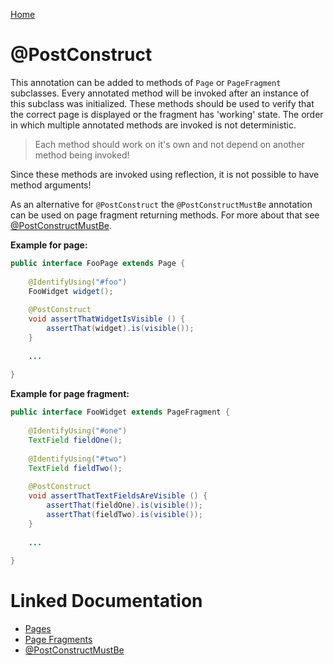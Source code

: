 [Home](../README.md)

# @PostConstruct
This annotation can be added to methods of `Page` or `PageFragment` subclasses.
Every annotated method will be invoked after an instance of this subclass was initialized.
These methods should be used to verify that the correct page is displayed or the fragment has 'working' state.
The order in which multiple annotated methods are invoked is not deterministic.

> Each method should work on it's own and not depend on another method being invoked!

Since these methods are invoked using reflection, it is not possible to have method arguments!

As an alternative for `@PostConstruct` the `@PostConstructMustBe` annotation can be used on page fragment returning methods.
For more about that see [@PostConstructMustBe](chapters/annotation-post-construct-must-be.md).

**Example for page:**
```java
public interface FooPage extends Page {
 
    @IdentifyUsing("#foo")
    FooWidget widget();
 
    @PostConstruct
    void assertThatWidgetIsVisible () {
        assertThat(widget).is(visible());
    }
 
    ...
 
}
```

**Example for page fragment:**
```java
public interface FooWidget extends PageFragment {
 
    @IdentifyUsing("#one")
    TextField fieldOne();
    
    @IdentifyUsing("#two")
    TextField fieldTwo();
 
    @PostConstruct
    void assertThatTextFieldsAreVisible () {
        assertThat(fieldOne).is(visible());
        assertThat(fieldTwo).is(visible());
    }
 
    ...
 
}
```

# Linked Documentation

- [Pages](page.md)
- [Page Fragments](page-fragment.md)
- [@PostConstructMustBe](chapters/annotation-post-construct-must-be.md)
